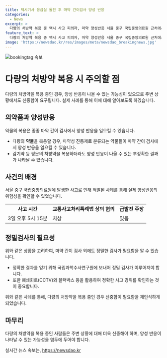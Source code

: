 ```yaml
---
title: 택시기사 응급실 돌진 후 마약 간이검사 양성 반응
categories:
  - News
excerpt: >
  다량의 처방약 복용 중 택시 사고 피의자, 마약 양성반응 서울 중구 국립중앙의료원 근처에서 발생한 택시 돌진 사고의 피의자 A씨가 마약 간이 검사에서 모르핀 양성반응을 보였다. A씨는 다량의 처방약을 복용 중이었으며, 경찰은 정확한 검사를 위해 국과수에 정밀 검사를 의뢰할 예정이다. 사고 경위에 대한 조사 또한 계속되고 있으며, 사고로 3명이 다치는 등 심각한 상황이 벌어졌다. A씨는 급발진을 사고 원인으로 주장하였으나, 추가 조사가 예정되어 있다.
feature_text: >
  다량의 처방약 복용 중 택시 사고 피의자, 마약 양성반응 서울 중구 국립중앙의료원 근처에서 발생한 택시 돌진 사고의 피의자 A씨가 마약 간이 검사에서 모르핀 양성반응을 보였다. A씨는 다량의 처방약을 복용 중이었으며, 경찰은 정확한 검사를 위해 국과수에 정밀 검사를 의뢰할 예정이다. 사고 경위에 대한 조사 또한 계속되고 있으며, 사고로 3명이 다치는 등 심각한 상황이 벌어졌다. A씨는 급발진을 사고 원인으로 주장하였으나, 추가 조사가 예정되어 있다.
image: 'https://newsdao.kr/res/images/meta/newsdao_breakingnews.jpg'
---
```


<p><img src="https://newsdao.kr/res/images/meta/newsdao_breakingnews.jpg" alt="bookingtag 속보" /></p>

<h1>다량의 처방약 복용 시 주의할 점</h1>

<p data-ke-size="size16">다량의 처방약을 복용 중인 경우, 양성 반응이 나올 수 있는 가능성이 있으므로 주변 상황에서도 신중함이 요구됩니다. 실제 사례를 통해 이에 대해 알아보도록 하겠습니다.</p>

<h2>의약품과 양성반응</h2>

<p data-ke-size="size16">약물의 복용은 종종 마약 간이 검사에서 양성 반응을 일으킬 수 있습니다.</p>

<ul>
  <li>다량의 <b>약물</b>을 복용할 경우, 마약성 진통제로 분류되는 약물들이 마약 간이 검사에서 양성 반응을 일으킬 수 있습니다.</li>
  <li>감기약 등 평문의 처방약을 복용하더라도 양성 반응이 나올 수 있는 부정확한 결과가 나타날 수 있습니다.</li>
</ul>

<h2>사건의 배경</h2>

<p data-ke-size="size16">서울 중구 국립중앙의료원에 발생한 사고로 인해 적발된 사례를 통해 실제 양성반응의 위험성을 확인할 수 있었습니다.</p>

<table>
    <tr>
        <td style="text-align: center; height: 17px;"><b>사고 시간</b></td>
        <td style="text-align: center; height: 17px;"><b>교통사고처리특례법 상의 혐의</b></td>
        <td style="text-align: center; height: 17px;"><b>급발진 주장</b></td>
    </tr>
    <tr>
        <td>3일 오후 5시 15분</td>
        <td>치상</td>
        <td>있음</td>
    </tr>
</table>

<h2>정밀검사의 필요성</h2>

<p data-ke-size="size16">위와 같은 상황을 고려하여, 마약 간이 검사 외에도 정밀한 검사가 필요함을 알 수 있습니다.</p>

<ul>
    <li>정확한 결과를 얻기 위해 국립과학수사연구원에 보내어 정밀 검사가 이루어져야 합니다.</li>
    <li>또한 폐쇄회로(CCTV)와 블랙박스 등을 활용하여 정확한 사고 경위를 확인하는 것이 중요합니다.</li>
</ul>

<p data-ke-size="size16">위와 같은 사례를 통해, 다량의 처방약을 복용 중인 경우 신중함이 필요함을 재인식하게 되었습니다.</p>

<h2>마무리</h2>

<p data-ke-size="size16">다량의 처방약을 복용 중인 사람들은 주변 상황에 대해 더욱 신중해야 하며, 양성 반응이 나타날 수 있는 가능성을 염두에 두어야 합니다.</p>
실시간 뉴스 속보는, <a href="https://newsdao.kr" rel="dofollow">https://newsdao.kr</a>


